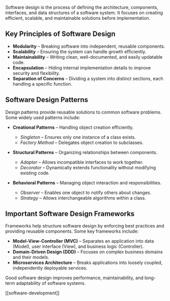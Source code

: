 Software design is the process of defining the architecture, components, interfaces, and data structures of a software system. It focuses on creating efficient, scalable, and maintainable solutions before implementation.  

## Key Principles of Software Design  

- **Modularity** – Breaking software into independent, reusable components.  
- **Scalability** – Ensuring the system can handle growth efficiently.  
- **Maintainability** – Writing clean, well-documented, and easily updatable code.  
- **Encapsulation** – Hiding internal implementation details to improve security and flexibility.  
- **Separation of Concerns** – Dividing a system into distinct sections, each handling a specific function.  

## Software Design Patterns  

Design patterns provide reusable solutions to common software problems. Some widely used patterns include:  

- **Creational Patterns** – Handling object creation efficiently.  
  - *Singleton* – Ensures only one instance of a class exists.  
  - *Factory Method* – Delegates object creation to subclasses.  

- **Structural Patterns** – Organizing relationships between components.  
  - *Adapter* – Allows incompatible interfaces to work together.  
  - *Decorator* – Dynamically extends functionality without modifying existing code.  

- **Behavioral Patterns** – Managing object interaction and responsibilities.  
  - *Observer* – Enables one object to notify others about changes.  
  - *Strategy* – Allows interchangeable algorithms within a class.  

## Important Software Design Frameworks  

Frameworks help structure software design by enforcing best practices and providing reusable components. Some key frameworks include:  

- **Model-View-Controller (MVC)** – Separates an application into data (Model), user interface (View), and business logic (Controller).  
- **Domain-Driven Design (DDD)** – Focuses on complex business domains and their models.  
- **Microservices Architecture** – Breaks applications into loosely coupled, independently deployable services.  

Good software design improves performance, maintainability, and long-term adaptability of software systems.

[[software-development]]